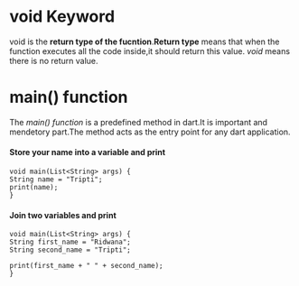 # **void Keyword**

void is the **return type of the fucntion**.**Return type** means that when the function executes all the code inside,it should return this value. _void_ means there is no return value.


# **main() function**

The _main() function_ is a predefined method in dart.It is important and mendetory part.The method acts as the entry point for any dart application.

#### **Store your name into a variable and print**

    void main(List<String> args) {
    String name = "Tripti";
    print(name);
    }

#### **Join two variables and print**


    void main(List<String> args) {
    String first_name = "Ridwana";
    String second_name = "Tripti";

    print(first_name + " " + second_name);
    }
